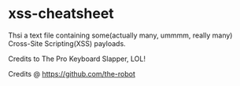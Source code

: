 # xss-cheatsheet

Thsi a text file containing some(actually many, ummmm, really many) Cross-Site Scripting(XSS) payloads.

Credits to The Pro Keyboard Slapper, LOL!

Credits @ https://github.com/the-robot

